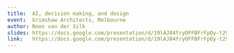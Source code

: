 ```yaml
---
title:  AI, decision making, and design
event:  Grimshaw Architects, Melbourne
author: Noon van der Silk
slides: https://docs.google.com/presentation/d/19lAJ84fryOFFBFrFpOy-t29TZ0xm5fTGhAiO_OOXs8I/edit?usp=sharing
link:   https://docs.google.com/presentation/d/19lAJ84fryOFFBFrFpOy-t29TZ0xm5fTGhAiO_OOXs8I/edit?usp=sharing
---
```


